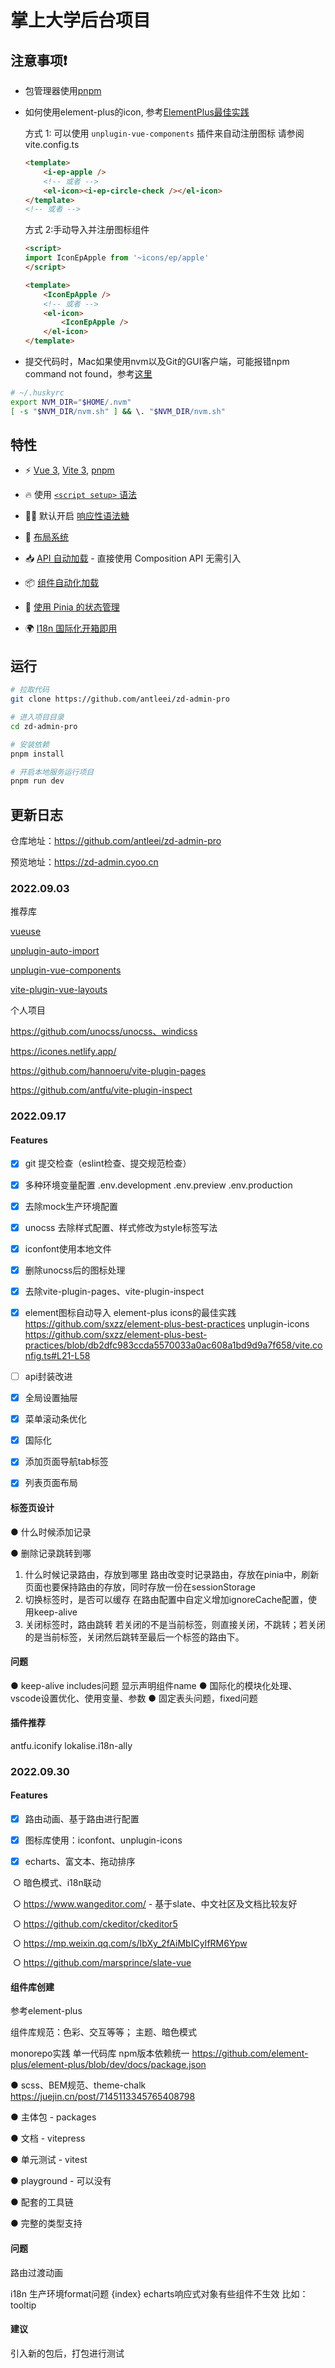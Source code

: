 # 掌上大学后台项目

## 注意事项❗️

- 包管理器使用[pnpm](https://pnpm.js.org/)

- 如何使用element-plus的icon, 参考[ElementPlus最佳实践](https://github.com/sxzz/element-plus-best-practices/blob/db2dfc983ccda5570033a0ac608a1bd9d9a7f658/vite.config.ts#L21-L58)

    方式 1: 可以使用 `unplugin-vue-components` 插件来自动注册图标 请参阅 vite.config.ts
    ```html
    <template>
        <i-ep-apple />
        <!-- 或者 -->
        <el-icon><i-ep-circle-check /></el-icon>
    </template>
    <!-- 或者 -->

    ```
     方式 2:手动导入并注册图标组件
    ```html
    <script>
    import IconEpApple from '~icons/ep/apple'
    </script>

    <template>
        <IconEpApple />
        <!-- 或者 -->
        <el-icon>
            <IconEpApple />
        </el-icon>
    </template>
    ```

- 提交代码时，Mac如果使用nvm以及Git的GUI客户端，可能报错npm command not found，参考[这里](https://github.com/typicode/husky/issues/390#issuecomment-545855628)

```zsh
# ~/.huskyrc
export NVM_DIR="$HOME/.nvm"
[ -s "$NVM_DIR/nvm.sh" ] && \. "$NVM_DIR/nvm.sh"
```

## 特性

- ⚡️ [Vue 3](https://github.com/vuejs/vue-next), [Vite 3](https://github.com/vitejs/vite), [pnpm](https://pnpm.js.org/)

- 🔥 使用 [`<script setup>` 语法](https://github.com/vuejs/rfcs/pull/227)

- 🤙🏻 默认开启 [响应性语法糖](https://vuejs.org/guide/extras/reactivity-transform.html)

- 📑 [布局系统](https://github.com/JohnCampionJr/vite-plugin-vue-layouts)

- 📥 [API 自动加载](https://github.com/antfu/unplugin-auto-import) - 直接使用 Composition API 无需引入

- 📦 [组件自动化加载](https://github.com/antfu/vite-plugin-components)

- 🍍 [使用 Pinia 的状态管理](https://pinia.vuejs.org/)

- 🌍 [I18n 国际化开箱即用](https://vue-i18n.intlify.dev/)

## 运行

```bash
# 拉取代码
git clone https://github.com/antleei/zd-admin-pro

# 进入项目目录
cd zd-admin-pro

# 安装依赖
pnpm install

# 开启本地服务运行项目
pnpm run dev
```

## 更新日志
仓库地址：https://github.com/antleei/zd-admin-pro

预览地址：https://zd-admin.cyoo.cn

### 2022.09.03

推荐库

[vueuse](https://vueuse.org/)

[unplugin-auto-import](https://github.com/antfu/unplugin-auto-import)

[unplugin-vue-components](https://github.com/antfu/unplugin-vue-components)

[vite-plugin-vue-layouts](https://github.com/JohnCampionJr/vite-plugin-vue-layouts)

个人项目

https://github.com/unocss/unocss、windicss

https://icones.netlify.app/

https://github.com/hannoeru/vite-plugin-pages

https://github.com/antfu/vite-plugin-inspect 

### 2022.09.17

#### Features

- [x] git 提交检查（eslint检查、提交规范检查）

- [x] 多种环境变量配置 .env.development .env.preview  .env.production

- [x] 去除mock生产环境配置

- [x] unocss  去除样式配置、样式修改为style标签写法

- [x] iconfont使用本地文件

- [x] 删除unocss后的图标处理

- [x] 去除vite-plugin-pages、vite-plugin-inspect

- [x] element图标自动导入 element-plus icons的最佳实践 https://github.com/sxzz/element-plus-best-practices  unplugin-icons
    https://github.com/sxzz/element-plus-best-practices/blob/db2dfc983ccda5570033a0ac608a1bd9d9a7f658/vite.config.ts#L21-L58
- [ ] api封装改进

- [x] 全局设置抽屉

- [x] 菜单滚动条优化

- [x] 国际化

- [x] 添加页面导航tab标签

- [x] 列表页面布局

#### 标签页设计

● 什么时候添加记录

● 删除记录跳转到哪

1. 什么时候记录路由，存放到哪里
  路由改变时记录路由，存放在pinia中，刷新页面也要保持路由的存放，同时存放一份在sessionStorage
2. 切换标签时，是否可以缓存
  在路由配置中自定义增加ignoreCache配置，使用keep-alive
3. 关闭标签时，路由跳转
  若关闭的不是当前标签，则直接关闭，不跳转；若关闭的是当前标签，关闭然后跳转至最后一个标签的路由下。

#### 问题
● keep-alive  includes问题 显示声明组件name
● 国际化的模块化处理、vscode设置优化、使用变量、参数
● 固定表头问题，fixed问题

#### 插件推荐

antfu.iconify
lokalise.i18n-ally

### 2022.09.30

#### Features

- [x] 路由动画、基于路由进行配置

- [x] 图标库使用：iconfont、unplugin-icons

- [x] echarts、富文本、拖动排序

​	  ○ 暗色模式、i18n联动

​	  ○ https://www.wangeditor.com/ - 基于slate、中文社区及文档比较友好

​	  ○ https://github.com/ckeditor/ckeditor5

​	  ○ https://mp.weixin.qq.com/s/IbXy_2fAiMbICyIfRM6Ypw

​	  ○ https://github.com/marsprince/slate-vue
#### 组件库创建
参考element-plus

组件库规范：色彩、交互等等； 主题、暗色模式

monorepo实践 单一代码库  npm版本依赖统一
https://github.com/element-plus/element-plus/blob/dev/docs/package.json

● scss、BEM规范、theme-chalk https://juejin.cn/post/7145113345765408798

● 主体包 - packages

● 文档 - vitepress

● 单元测试 - vitest

● playground - 可以没有

● 配套的工具链

● 完整的类型支持

#### 问题
路由过渡动画

i18n 生产环境format问题 {index}
echarts响应式对象有些组件不生效 比如： tooltip

#### 建议
引入新的包后，打包进行测试


